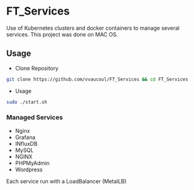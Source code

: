 # FT_Services

Use of Kubernetes clusters and docker containers to manage several services.
This project was done on MAC OS.

## Usage

- Clone Repository
```bash
git clone https://github.com/vvaucoul/FT_Services && cd FT_Services
```

- Usage
```bash
sudo ./start.sh
```


### Managed Services 

- Nginx
- Grafana
- INfluxDB
- MySQL
- NGINX
- PHPMyAdmin
- Wordpress

Each service run with a LoadBalancer (MetalLB)
